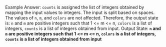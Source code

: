 Example Answer:
`counts` is assigned the list of integers obtained by mapping the input values to integers. The input is split based on spaces. The values of `n`, `m`, and `colors` are not affected. Therefore, the output state is: `n` and `m` are positive integers such that 1 <= m <= n, `colors` is a list of integers, `counts` is a list of integers obtained from input.
Output State: **`n` and `m` are positive integers such that 1 <= m <= n, `colors` is a list of integers, `counts` is a list of integers obtained from input**